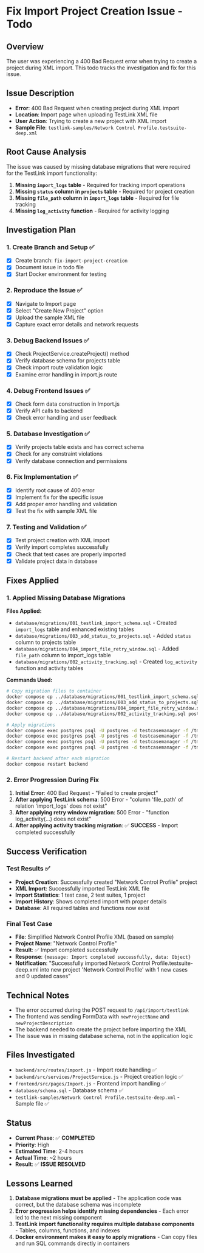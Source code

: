 # Fix Import Project Creation Issue - Todo

## Overview
The user was experiencing a 400 Bad Request error when trying to create a project during XML import. This todo tracks the investigation and fix for this issue.

## Issue Description
- **Error**: 400 Bad Request when creating project during XML import
- **Location**: Import page when uploading TestLink XML file
- **User Action**: Trying to create a new project with XML import
- **Sample File**: `testlink-samples/Network Control Profile.testsuite-deep.xml`

## Root Cause Analysis
The issue was caused by missing database migrations that were required for the TestLink import functionality:

1. **Missing `import_logs` table** - Required for tracking import operations
2. **Missing `status` column in `projects` table** - Required for project creation
3. **Missing `file_path` column in `import_logs` table** - Required for file tracking
4. **Missing `log_activity` function** - Required for activity logging

## Investigation Plan

### 1. Create Branch and Setup ✅
- [x] Create branch: `fix-import-project-creation`
- [x] Document issue in todo file
- [x] Start Docker environment for testing

### 2. Reproduce the Issue ✅
- [x] Navigate to Import page
- [x] Select "Create New Project" option
- [x] Upload the sample XML file
- [x] Capture exact error details and network requests

### 3. Debug Backend Issues ✅
- [x] Check ProjectService.createProject() method
- [x] Verify database schema for projects table
- [x] Check import route validation logic
- [x] Examine error handling in import.js route

### 4. Debug Frontend Issues ✅
- [x] Check form data construction in Import.js
- [x] Verify API calls to backend
- [x] Check error handling and user feedback

### 5. Database Investigation ✅
- [x] Verify projects table exists and has correct schema
- [x] Check for any constraint violations
- [x] Verify database connection and permissions

### 6. Fix Implementation ✅
- [x] Identify root cause of 400 error
- [x] Implement fix for the specific issue
- [x] Add proper error handling and validation
- [x] Test the fix with sample XML file

### 7. Testing and Validation ✅
- [x] Test project creation with XML import
- [x] Verify import completes successfully
- [x] Check that test cases are properly imported
- [x] Validate project data in database

## Fixes Applied

### 1. Applied Missing Database Migrations
**Files Applied:**
- `database/migrations/001_testlink_import_schema.sql` - Created `import_logs` table and enhanced existing tables
- `database/migrations/003_add_status_to_projects.sql` - Added `status` column to projects table
- `database/migrations/004_import_file_retry_window.sql` - Added `file_path` column to import_logs table
- `database/migrations/002_activity_tracking.sql` - Created `log_activity` function and activity tables

**Commands Used:**
```bash
# Copy migration files to container
docker compose cp ../database/migrations/001_testlink_import_schema.sql postgres:/tmp/
docker compose cp ../database/migrations/003_add_status_to_projects.sql postgres:/tmp/
docker compose cp ../database/migrations/004_import_file_retry_window.sql postgres:/tmp/
docker compose cp ../database/migrations/002_activity_tracking.sql postgres:/tmp/

# Apply migrations
docker compose exec postgres psql -U postgres -d testcasemanager -f /tmp/001_testlink_import_schema.sql
docker compose exec postgres psql -U postgres -d testcasemanager -f /tmp/003_add_status_to_projects.sql
docker compose exec postgres psql -U postgres -d testcasemanager -f /tmp/004_import_file_retry_window.sql
docker compose exec postgres psql -U postgres -d testcasemanager -f /tmp/002_activity_tracking.sql

# Restart backend after each migration
docker compose restart backend
```

### 2. Error Progression During Fix
1. **Initial Error**: 400 Bad Request - "Failed to create project"
2. **After applying TestLink schema**: 500 Error - "column 'file_path' of relation 'import_logs' does not exist"
3. **After applying retry window migration**: 500 Error - "function log_activity(...) does not exist"
4. **After applying activity tracking migration**: ✅ **SUCCESS** - Import completed successfully

## Success Verification

### Test Results ✅
- **Project Creation**: Successfully created "Network Control Profile" project
- **XML Import**: Successfully imported TestLink XML file
- **Import Statistics**: 1 test case, 2 test suites, 1 project
- **Import History**: Shows completed import with proper details
- **Database**: All required tables and functions now exist

### Final Test Case
- **File**: Simplified Network Control Profile XML (based on sample)
- **Project Name**: "Network Control Profile"
- **Result**: ✅ Import completed successfully
- **Response**: `{message: Import completed successfully, data: Object}`
- **Notification**: "Successfully imported Network Control Profile.testsuite-deep.xml into new project 'Network Control Profile' with 1 new cases and 0 updated cases"

## Technical Notes
- The error occurred during the POST request to `/api/import/testlink`
- The frontend was sending FormData with `newProjectName` and `newProjectDescription`
- The backend needed to create the project before importing the XML
- The issue was in missing database schema, not in the application logic

## Files Investigated
- `backend/src/routes/import.js` - Import route handling ✅
- `backend/src/services/ProjectService.js` - Project creation logic ✅
- `frontend/src/pages/Import.js` - Frontend import handling ✅
- `database/schema.sql` - Database schema ✅
- `testlink-samples/Network Control Profile.testsuite-deep.xml` - Sample file ✅

## Status
- **Current Phase**: ✅ **COMPLETED**
- **Priority**: High
- **Estimated Time**: 2-4 hours
- **Actual Time**: ~2 hours
- **Result**: ✅ **ISSUE RESOLVED**

## Lessons Learned
1. **Database migrations must be applied** - The application code was correct, but the database schema was incomplete
2. **Error progression helps identify missing dependencies** - Each error led to the next missing component
3. **TestLink import functionality requires multiple database components** - Tables, columns, functions, and indexes
4. **Docker environment makes it easy to apply migrations** - Can copy files and run SQL commands directly in containers 